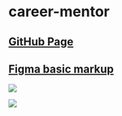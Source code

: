 # career-mentor

## [GitHub Page](https://boriskrasko.github.io/career-mentor)

## [Figma basic markup](https://www.figma.com/file/bElhOyKaEuamWnL0C4RhyH/ABB?node-id=0%3A1)

![](https://boriskrasko.github.io/career-mentor/images/start.png)

![](https://boriskrasko.github.io/career-mentor/images/index.png)
